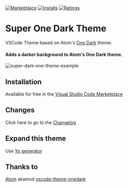[![Marketplace](http://vsmarketplacebadge.apphb.com/version-short/seansassenrath.vscode-theme-superonedark.svg)](https://marketplace.visualstudio.com/items/seansassenrath.vscode-theme-superonedark.svg) [![Installs](http://vsmarketplacebadge.apphb.com/installs/seansassenrath.vscode-theme-superonedark.svg)](https://marketplace.visualstudio.com/seansassenrath.vscode-theme-superonedark.svg) [![Ratings](http://vsmarketplacebadge.apphb.com/rating-short/seansassenrath.vscode-theme-superonedark.svg)](https://marketplace.visualstudio.com/items/seansassenrath.vscode-theme-superonedark.svg)  

# Super One Dark Theme
VSCode Theme based on Atom's [One Dark](https://github.com/atom/one-dark-syntax) theme.

#### Adds a darker background to Atom's One Dark theme.

![super-dark-one-theme-example](https://cloud.githubusercontent.com/assets/10020218/23105578/4578a324-f696-11e6-888d-90a148a46466.png)

## Installation
Available for free in the [Visual Studio Code Marketplace](https://marketplace.visualstudio.com/items/seansassenrath.vscode-theme-superonedark)

## Changes
Click here to go to the [Changelog](https://github.com/SeanSassenrath/vscode-theme-superonedark/blob/master/CHANGELOG.md)

## Expand this theme
Use [Yo generator](https://code.visualstudio.com/Docs/customization/themes#_adding-a-new-theme)

## Thanks to
[Atom](https://github.com/atom)
akamud [vscode-theme-onedark](https://github.com/akamud/vscode-theme-onedark/blob/master/README.md)